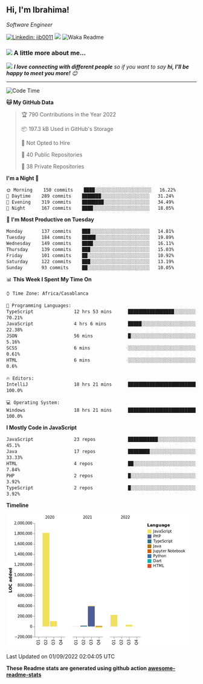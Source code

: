 <h2>Hi, I'm Ibrahima! </h2>
<p><em>Software Engineer 
</em></p>


[![Linkedin: iib0011](https://img.shields.io/badge/-iib0011-blue?style=flat-square&logo=Linkedin&logoColor=white&link=https://www.linkedin.com/in/iib0011/)](https://www.linkedin.com/in/iib0011/)
![](https://visitor-badge.glitch.me/badge?page_id=iib0011)
![Waka Readme](https://github.com/iib0011/iib0011/workflows/Waka%20Readme/badge.svg)


### <img src="https://media.giphy.com/media/VgCDAzcKvsR6OM0uWg/giphy.gif" width="50"> A little more about me...  


<img src="https://media.giphy.com/media/LnQjpWaON8nhr21vNW/giphy.gif" width="60"> <em><b>I love connecting with different people</b> so if you want to say <b>hi, I'll be happy to meet you more!</b> 😊</em>

---
<!--START_SECTION:waka-->
![Code Time](http://img.shields.io/badge/Code%20Time-999%20hrs%2032%20mins-blue)

**🐱 My GitHub Data** 

> 🏆 790 Contributions in the Year 2022
 > 
> 📦 197.3 kB Used in GitHub's Storage 
 > 
> 🚫 Not Opted to Hire
 > 
> 📜 40 Public Repositories 
 > 
> 🔑 38 Private Repositories  
 > 
**I'm a Night 🦉** 

```text
🌞 Morning    150 commits    ████░░░░░░░░░░░░░░░░░░░░░   16.22% 
🌆 Daytime    289 commits    ███████░░░░░░░░░░░░░░░░░░   31.24% 
🌃 Evening    319 commits    ████████░░░░░░░░░░░░░░░░░   34.49% 
🌙 Night      167 commits    ████░░░░░░░░░░░░░░░░░░░░░   18.05%

```
📅 **I'm Most Productive on Tuesday** 

```text
Monday       137 commits    ███░░░░░░░░░░░░░░░░░░░░░░   14.81% 
Tuesday      184 commits    █████░░░░░░░░░░░░░░░░░░░░   19.89% 
Wednesday    149 commits    ████░░░░░░░░░░░░░░░░░░░░░   16.11% 
Thursday     139 commits    ███░░░░░░░░░░░░░░░░░░░░░░   15.03% 
Friday       101 commits    ██░░░░░░░░░░░░░░░░░░░░░░░   10.92% 
Saturday     122 commits    ███░░░░░░░░░░░░░░░░░░░░░░   13.19% 
Sunday       93 commits     ██░░░░░░░░░░░░░░░░░░░░░░░   10.05%

```


📊 **This Week I Spent My Time On** 

```text
⌚︎ Time Zone: Africa/Casablanca

💬 Programming Languages: 
TypeScript               12 hrs 53 mins      █████████████████░░░░░░░░   70.21% 
JavaScript               4 hrs 6 mins        █████░░░░░░░░░░░░░░░░░░░░   22.38% 
JSON                     56 mins             █░░░░░░░░░░░░░░░░░░░░░░░░   5.16% 
SCSS                     6 mins              ░░░░░░░░░░░░░░░░░░░░░░░░░   0.61% 
HTML                     6 mins              ░░░░░░░░░░░░░░░░░░░░░░░░░   0.6%

🔥 Editors: 
IntelliJ                 18 hrs 21 mins      █████████████████████████   100.0%

💻 Operating System: 
Windows                  18 hrs 21 mins      █████████████████████████   100.0%

```

**I Mostly Code in JavaScript** 

```text
JavaScript               23 repos            ███████████░░░░░░░░░░░░░░   45.1% 
Java                     17 repos            ████████░░░░░░░░░░░░░░░░░   33.33% 
HTML                     4 repos             ██░░░░░░░░░░░░░░░░░░░░░░░   7.84% 
PHP                      2 repos             █░░░░░░░░░░░░░░░░░░░░░░░░   3.92% 
TypeScript               2 repos             █░░░░░░░░░░░░░░░░░░░░░░░░   3.92%

```


**Timeline**

![Chart not found](https://raw.githubusercontent.com/iib0011/iib0011/master/charts/bar_graph.png) 


 Last Updated on 01/09/2022 02:04:05 UTC
<!--END_SECTION:waka-->

**These Readme stats are generated using github action [awesome-readme-stats](https://github.com/iib0011/waka-readme-stats)**
